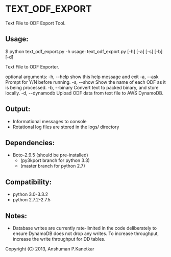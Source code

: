 
TEXT_ODF_EXPORT
=================

Text File to ODF Export Tool.

Usage:
-------

$ python text_odf_export.py -h
usage: text_odf_export.py [-h] [-a] [-s] [-b] [-d]

Text File to ODF Exporter.

optional arguments:
  -h, --help      show this help message and exit
  -a, --ask       Prompt for Y/N before running.
  -s, --show      Show the name of each ODF as it is being processed.
  -b, --binary    Convert text to packed binary, and store locally.
  -d, --dynamodb  Upload ODF data from text file to AWS DynamoDB.

Output:
--------
- Informational messages to console
- Rotational log files are stored in the logs/ directory

Dependencies:
--------------

- Boto-2.9.5 (should be pre-installed)
	-  (py3kport branch for python 3.3)
	-  (master branch for python 2.7)

Compatibility:
---------------

- python 3.0-3.3.2 
- python 2.7.2-2.7.5


Notes:
--------

- Database writes are currently rate-limited in the code deliberately to
ensure DynamoDB does not drop any writes. To increase throughput, increase
the write throughput for DD tables.

Copyright (C) 2013, Anshuman P.Kanetkar